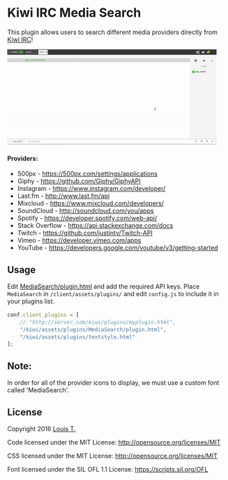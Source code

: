 # Kiwi IRC Media Search

This plugin allows users to search different media providers directly from [Kiwi IRC]!

![Example](https://github.com/LouisT/KiwiIRC-MediaSearch/blob/master/assets/KiwiIRC-MediaSearch.gif)

#### Providers:
* 500px            - https://500px.com/settings/applications
* Giphy            - https://github.com/Giphy/GiphyAPI
* Instagram        - https://www.instagram.com/developer/
* Last.fm          - http://www.last.fm/api
* Mixcloud         - https://www.mixcloud.com/developers/
* SoundCloud       - http://soundcloud.com/you/apps
* Spotify          - https://developer.spotify.com/web-api/
* Stack Overflow   - https://api.stackexchange.com/docs
* Twitch           - https://github.com/justintv/Twitch-API
* Vimeo            - https://developer.vimeo.com/apps
* YouTube          - https://developers.google.com/youtube/v3/getting-started


Usage
-
Edit [MediaSearch/plugin.html](MediaSearch/plugin.html) and add the required API keys.
Place `MediaSearch` in `/client/assets/plugins/` and edit `config.js` to include it in your plugins list.

```javascript
conf.client_plugins = [
    // "http://server.com/kiwi/plugins/myplugin.html",
    "/kiwi/assets/plugins/MediaSearch/plugin.html",
    "/kiwi/assets/plugins/textstyle.html"
];
```

Note:
-
In order for all of the provider icons to display, we must use a custom font called 'MediaSearch'.

License
-
Copyright 2016 [Louis T.]

Code licensed under the MIT License: http://opensource.org/licenses/MIT

CSS licensed under the MIT License: http://opensource.org/licenses/MIT

Font licensed under the SIL OFL 1.1 License: https://scripts.sil.org/OFL

[Kiwi IRC]: https://kiwiirc.com/
[Font Awesome]: https://fortawesome.github.io/Font-Awesome/
[BootstrapCDN]: http://www.bootstrapcdn.com/#fontawesome_tab
[MaxCDN]: https://www.maxcdn.com/
[Louis T.]: https://ltdev.im/
